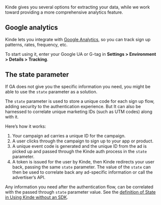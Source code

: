
Kinde gives you several options for extracting your data, while we work toward providing a more comprehensive analytics feature.

## Google analytics

Kinde lets you integrate with [Google Analytics](/manage-users/view-activity/track-user-sign-in-with-google-analytics/), so you can track sign up patterns, rates, frequency, etc.

To start using it, enter your Google UA or G-tag in **Settings > Environment > Details > Tracking**.

## The state parameter

If GA does not give you the specific information you need, you might be able to use the `state` parameter as a solution.

The `state` parameter is used to store a unique code for each sign up flow, adding security to the authentication experience. But It can also be harnessed to correlate unique marketing IDs (such as UTM codes) along with it.

Here’s how it works:

1. Your campaign ad carries a unique ID for the campaign.
2. A user clicks through the campaign to sign up to your app or product.
3. A unique event code is generated and the unique ID from the ad is picked up and passed through the Kinde auth process in the `state` parameter.
4. A token is issued for the user by Kinde, then Kinde redirects your user back, passing the same `state` parameter. The value of the `state` can then be used to correlate back any ad-specific information or call the advertiser’s API.

Any information you need after the authentication flow, can be correlated with the passed through `state` parameter value. See the [definition of State in Using Kinde without an SDK](/developer-tools/about/using-kinde-without-an-sdk/#state).
